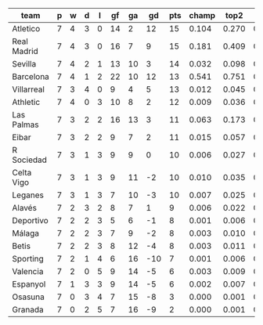 |    team     | p | w | d | l | gf | ga | gd  | pts | champ | top2  | top3  | top4  |  5-7  | bot4  | bot3  | bot2  |
|-------------|---|---|---|---|----|----|-----|-----|-------|-------|-------|-------|-------|-------|-------|-------|
| Atletico    | 7 | 4 | 3 | 0 | 14 |  2 |  12 |  15 | 0.104 | 0.270 | 0.424 | 0.544 | 0.235 | 0.008 | 0.004 | 0.002|
| Real Madrid | 7 | 4 | 3 | 0 | 16 |  7 |   9 |  15 | 0.181 | 0.409 | 0.569 | 0.685 | 0.189 | 0.004 | 0.002 | 0.001|
| Sevilla     | 7 | 4 | 2 | 1 | 13 | 10 |   3 |  14 | 0.032 | 0.098 | 0.192 | 0.282 | 0.263 | 0.046 | 0.025 | 0.013|
| Barcelona   | 7 | 4 | 1 | 2 | 22 | 10 |  12 |  13 | 0.541 | 0.751 | 0.848 | 0.906 | 0.069 | 0.000 | 0.000 | 0.000|
| Villarreal  | 7 | 3 | 4 | 0 |  9 |  4 |   5 |  13 | 0.012 | 0.045 | 0.094 | 0.154 | 0.215 | 0.098 | 0.060 | 0.033|
| Athletic    | 7 | 4 | 0 | 3 | 10 |  8 |   2 |  12 | 0.009 | 0.036 | 0.078 | 0.133 | 0.198 | 0.121 | 0.080 | 0.045|
| Las Palmas  | 7 | 3 | 2 | 2 | 16 | 13 |   3 |  11 | 0.063 | 0.173 | 0.303 | 0.420 | 0.261 | 0.022 | 0.012 | 0.005|
| Eibar       | 7 | 3 | 2 | 2 |  9 |  7 |   2 |  11 | 0.015 | 0.057 | 0.117 | 0.187 | 0.231 | 0.078 | 0.050 | 0.025|
| R Sociedad  | 7 | 3 | 1 | 3 |  9 |  9 |   0 |  10 | 0.006 | 0.027 | 0.057 | 0.102 | 0.176 | 0.153 | 0.105 | 0.059|
| Celta Vigo  | 7 | 3 | 1 | 3 |  9 | 11 |  -2 |  10 | 0.010 | 0.035 | 0.073 | 0.127 | 0.197 | 0.124 | 0.083 | 0.046|
| Leganes     | 7 | 3 | 1 | 3 |  7 | 10 |  -3 |  10 | 0.007 | 0.025 | 0.056 | 0.101 | 0.169 | 0.160 | 0.108 | 0.062|
| Alavés      | 7 | 2 | 3 | 2 |  8 |  7 |   1 |   9 | 0.006 | 0.022 | 0.056 | 0.100 | 0.181 | 0.153 | 0.105 | 0.062|
| Deportivo   | 7 | 2 | 2 | 3 |  5 |  6 |  -1 |   8 | 0.001 | 0.006 | 0.016 | 0.031 | 0.084 | 0.341 | 0.255 | 0.163|
| Málaga      | 7 | 2 | 2 | 3 |  7 |  9 |  -2 |   8 | 0.003 | 0.010 | 0.025 | 0.048 | 0.106 | 0.283 | 0.204 | 0.129|
| Betis       | 7 | 2 | 2 | 3 |  8 | 12 |  -4 |   8 | 0.003 | 0.011 | 0.028 | 0.051 | 0.108 | 0.266 | 0.190 | 0.122|
| Sporting    | 7 | 2 | 1 | 4 |  6 | 16 | -10 |   7 | 0.001 | 0.006 | 0.016 | 0.031 | 0.076 | 0.352 | 0.269 | 0.178|
| Valencia    | 7 | 2 | 0 | 5 |  9 | 14 |  -5 |   6 | 0.003 | 0.009 | 0.024 | 0.048 | 0.107 | 0.282 | 0.206 | 0.131|
| Espanyol    | 7 | 1 | 3 | 3 |  9 | 14 |  -5 |   6 | 0.002 | 0.007 | 0.017 | 0.036 | 0.085 | 0.326 | 0.244 | 0.160|
| Osasuna     | 7 | 0 | 3 | 4 |  7 | 15 |  -8 |   3 | 0.000 | 0.001 | 0.004 | 0.008 | 0.026 | 0.596 | 0.503 | 0.384|
| Granada     | 7 | 0 | 2 | 5 |  7 | 16 |  -9 |   2 | 0.000 | 0.001 | 0.004 | 0.008 | 0.027 | 0.589 | 0.495 | 0.379|
